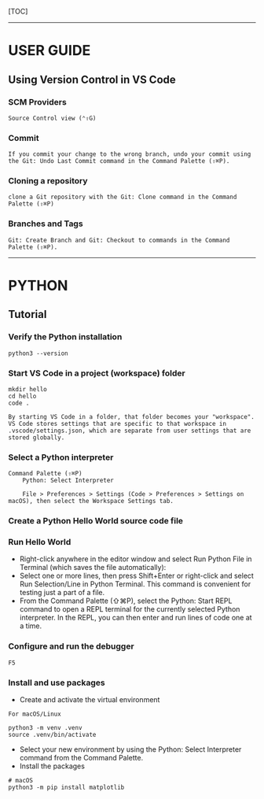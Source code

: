 [TOC]

---
# USER GUIDE

## Using Version Control in VS Code

### SCM Providers
```
Source Control view (⌃⇧G)
```

### Commit
```
If you commit your change to the wrong branch, undo your commit using the Git: Undo Last Commit command in the Command Palette (⇧⌘P).
```

### Cloning a repository
```
clone a Git repository with the Git: Clone command in the Command Palette (⇧⌘P)
```

### Branches and Tags
```
Git: Create Branch and Git: Checkout to commands in the Command Palette (⇧⌘P).
```

---
# PYTHON

## Tutorial

### Verify the Python installation
```
python3 --version
```

### Start VS Code in a project (workspace) folder
```
mkdir hello
cd hello
code .

By starting VS Code in a folder, that folder becomes your "workspace". VS Code stores settings that are specific to that workspace in .vscode/settings.json, which are separate from user settings that are stored globally.
```

### Select a Python interpreter
```
Command Palette (⇧⌘P)
    Python: Select Interpreter

    File > Preferences > Settings (Code > Preferences > Settings on macOS), then select the Workspace Settings tab.
```

### Create a Python Hello World source code file

### Run Hello World
- Right-click anywhere in the editor window and select Run Python File in Terminal (which saves the file automatically):
- Select one or more lines, then press Shift+Enter or right-click and select Run Selection/Line in Python Terminal. This command is convenient for testing just a part of a file.
- From the Command Palette (⇧⌘P), select the Python: Start REPL command to open a REPL terminal for the currently selected Python interpreter. In the REPL, you can then enter and run lines of code one at a time.

### Configure and run the debugger
```
F5
```

### Install and use packages
- Create and activate the virtual environment
```
For macOS/Linux

python3 -m venv .venv
source .venv/bin/activate
```
- Select your new environment by using the Python: Select Interpreter command from the Command Palette.
- Install the packages
```
# macOS
python3 -m pip install matplotlib
```
